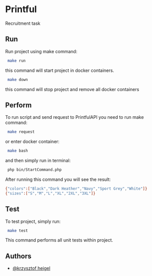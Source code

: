 # Printful

Recruitment task

## Run

Run project using make command:

```bash  
 make run  
```  
this command will start project in docker containers.

```bash  
 make down  
```  
this command will stop project and remove all docker containers

## Perform
To run script and send request to PrintfulAPI you need to run make command:
```bash  
 make request  
``` 
or enter docker container:
```bash  
 make bash  
```  
and then simply run in terminal: 
```bash  
 php bin/StartCommand.php  
```  

After running this command you will see the result:
```bash  
{"colors":["Black","Dark Heather","Navy","Sport Grey","White"]}
{"sizes":["S","M","L","XL","2XL","3XL"]}
```  

## Test
To test project, simply run:
```bash
 make test 
```  
This command performs all unit tests within project.

## Authors

- [@krzysztof heigel](https://github.com/kfheigel)